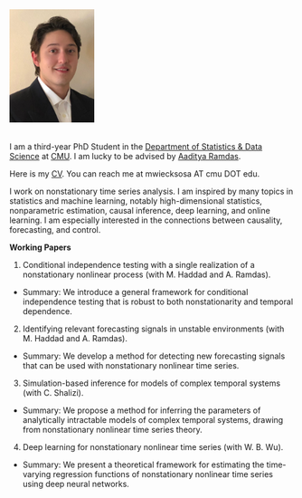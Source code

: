 <div style="display: flex; flex-direction: column; align-items: flex-start;">
  <img src="/assets/images/WieckSosaMichael_headshot.JPG" alt="Headshot" style="width: 150px; margin-bottom: 20px;">
</div>

I am a third-year PhD Student in the [Department of Statistics & Data Science](https://www.stat.cmu.edu) at [CMU](https://www.cmu.edu). I am lucky to be advised by [Aaditya Ramdas](https://www.stat.cmu.edu/~aramdas/). 

Here is my [CV](https://mwiecksosa.github.io/cv.pdf). You can reach me at mwiecksosa AT cmu DOT edu.

I work on nonstationary time series analysis. I am inspired by many topics in statistics and machine learning, notably high-dimensional statistics, nonparametric estimation, causal inference, deep learning, and online learning. I am especially interested in the connections between causality, forecasting, and control. 

**Working Papers**
1. Conditional independence testing with a single realization of a nonstationary nonlinear process (with M. Haddad and A. Ramdas). 
- Summary: We introduce a general framework for conditional independence testing that is robust to both nonstationarity and temporal dependence. 
2. Identifying relevant forecasting signals in unstable environments (with M. Haddad and A. Ramdas). 
- Summary: We develop a method for detecting new forecasting signals that can be used with nonstationary nonlinear time series.
3. Simulation-based inference for models of complex temporal systems (with C. Shalizi). 
- Summary: We propose a method for inferring the parameters of analytically intractable models of complex temporal systems, drawing from nonstationary nonlinear time series theory.
4. Deep learning for nonstationary nonlinear time series (with W. B. Wu). 
- Summary: We present a theoretical framework for estimating the time-varying regression functions of nonstationary nonlinear time series using deep neural networks.


